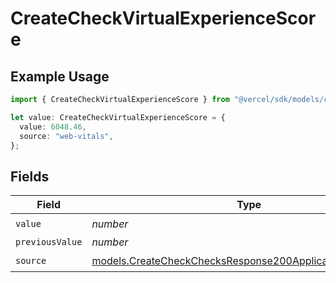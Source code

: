 # CreateCheckVirtualExperienceScore

## Example Usage

```typescript
import { CreateCheckVirtualExperienceScore } from "@vercel/sdk/models/createcheckop.js";

let value: CreateCheckVirtualExperienceScore = {
  value: 6048.46,
  source: "web-vitals",
};
```

## Fields

| Field                                                                                                                      | Type                                                                                                                       | Required                                                                                                                   | Description                                                                                                                |
| -------------------------------------------------------------------------------------------------------------------------- | -------------------------------------------------------------------------------------------------------------------------- | -------------------------------------------------------------------------------------------------------------------------- | -------------------------------------------------------------------------------------------------------------------------- |
| `value`                                                                                                                    | *number*                                                                                                                   | :heavy_check_mark:                                                                                                         | N/A                                                                                                                        |
| `previousValue`                                                                                                            | *number*                                                                                                                   | :heavy_minus_sign:                                                                                                         | N/A                                                                                                                        |
| `source`                                                                                                                   | [models.CreateCheckChecksResponse200ApplicationJSONSource](../models/createcheckchecksresponse200applicationjsonsource.md) | :heavy_check_mark:                                                                                                         | N/A                                                                                                                        |